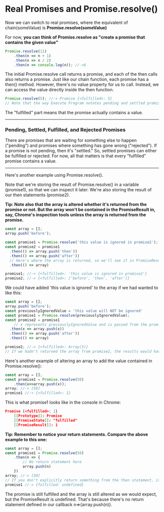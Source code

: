 # Real Promises and Promise.resolve()

Now we can switch to real promises, where the equivalent of chain(someValue) is **Promise.resolve(someValue)**

For now, **you can think of Promise.resolve as "create a promise that contains the given value"**

```js
Promise.resolve(11)
    .then(n => n + 1)
    .then(n => n / 2)
    .then(n => console.log(n)); //->6
```

The initial Promise.resolve call returns a promise, and each of the then calls also returns a promise. Just like our chain function, each promise has a then() method. However, there's no value property for us to call. Instead, we can access the value directly inside the then function.

```js
Promise.resolve(5); //-> Promise {<fulfilled>: 5}
// Note that the way Execute Program notates pending and settled promises is not exactly the way your browser's inspection tools might notate pending and settled promises. I'm generally using Chrome's notation.
```

The "fulfilled" part means that the promise actually contains a value.

<hr>

### Pending, Settled, Fulfilled, and Rejected Promises

There are promises that are waiting for something else to happen ("pending") and promises where something has gone wrong ("rejected"). If a promise is not pending, then it's "settled." So, settled promises can either be fulfilled or rejected. For now, all that matters is that every "fulfilled" promise contains a value.

<hr>

Here's another example using Promise.resolve().

Note that we're storing the result of Promise.resolve() in a variable (promise1), so that we can inspect it later. We're also storing the result of our then statements (promise2).

**Tip: Note also that the array is altered whether it's returned from the promise or not. But the array won't be contained in the PromiseResult in, say, Chrome's inspection tools unless the array is returned from the promise.**

```js
const array = [];
array.push('before');

const promise1 = Promise.resolve('this value is ignored in promise2');
const promise2 = promise1
  .then(() => array.push('then'))
  .then(() => array.push('after'))
  // Here's where the array is returned, so we'll see it in PromiseResult in Chrome's inspection tools
  .then(() => array)

promise1; //-> {<fulfilled>: 'this value is ignored in promise2'}
promise2; //-> {<fulfilled>: ['before', 'then', 'after']}
```

We could have added 'this value is ignored' to the array if we had wanted to like this:

```js
const array = [];
array.push('before');
const previouslyIgnoredValue = 'this value will NOT be ignored'
const promise1 = Promise.resolve(previouslyIgnoredValue);
const promise2 = promise1
    // x represents previouslyIgnoredValue and is passed from the promise to its then statement 
  .then(x => array.push(x))
  .then(() => array.push('after'))
  .then(() => array)

promise2; //-> {<fulfilled>: Array(3)}
// If we hadn't returned the array from promise2, the results would have looked like: {<fulfilled>: 3}. In both cases, the 3 is returned by array.push(), which returns the new length of the object upon which it was called.
```

Here's another example of altering an array to add the value contained in Promise.resolve():

```js
const array = [];
const promise1 = Promise.resolve(50)
    .then(x=>array.push(x));
array; //-> [50]
promise1 //-> {<fulfilled>: 1}
```

This is what promise1 looks like in the console in Chrome:

```json
Promise {<fulfilled>: 1}
    [[Prototype]]: Promise
    [[PromiseState]]: "fulfilled"
    [[PromiseResult]]: 1
```

**Tip: Remember to notice your return statements. Compare the above example to this one:**

```js
const array = [];
const promise1 = Promise.resolve(50)
    .then(n => {
        // No return statement here
        array.push(n)
    })
array; //-> [50]
// If you don't explicitly return something from the then statement, it will return undefined.
promise1 //-> {fulfilled: undefined}
```

The promise is still fulfilled and the array is still altered as we would expect, but the PromiseResult is undefined. That's because there's no return statement defined in our callback n=>{array.push(n)}.
